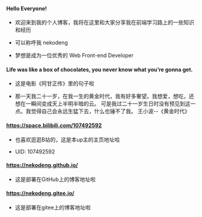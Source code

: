#### Hello Everyone!
- 欢迎来到我的个人博客，我将在这里和大家分享我在前端学习路上的一些知识和经历

- 可以称呼我 nekodeng

- 梦想是成为一位优秀的 Web Front-end Developer
  
  
#### Life was like a box of chocolates, you never know what you’re gonna get.
- 这是电影《阿甘正传》里的句子啦

- 那一天我二十一岁，在我一生的黄金时代，我有好多奢望。我想爱，想吃，还想在一瞬间变成天上半明半暗的云。
可是我过二十一岁生日时没有预见到这一点。我觉得自己会永远生猛下去，什么也锤不了我。   王小波--《黄金时代》


#### https://space.bilibili.com/107492592
- 也喜欢逛逛B站的，这是本up主的主页地址哈

- UID: 107492592


#### https://nekodeng.github.io/
- 这是部署在GitHub上的博客地址啦


#### https://nekodeng.gitee.io/
- 这是部署在gitee上的博客地址啦

